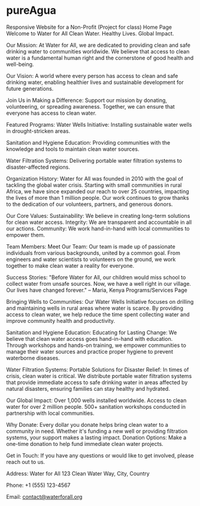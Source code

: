 # pureAgua
Responsive Website for a Non-Profit (Project for class)
Home Page
Welcome to Water for All
Clean Water. Healthy Lives. Global Impact.

Our Mission:
At Water for All, we are dedicated to providing clean and safe drinking water to communities worldwide. We believe that access to clean water is a fundamental human right and the cornerstone of good health and well-being.

Our Vision:
A world where every person has access to clean and safe drinking water, enabling healthier lives and sustainable development for future generations.

Join Us in Making a Difference:
Support our mission by donating, volunteering, or spreading awareness. Together, we can ensure that everyone has access to clean water.

Featured Programs:
Water Wells Initiative:
Installing sustainable water wells in drought-stricken areas.

Sanitation and Hygiene Education:
Providing communities with the knowledge and tools to maintain clean water sources.

Water Filtration Systems:
Delivering portable water filtration systems to disaster-affected regions.

Organization History:
Water for All was founded in 2010 with the goal of tackling the global water crisis. Starting with small communities in rural Africa, we have since expanded our reach to over 25 countries, impacting the lives of more than 1 million people. Our work continues to grow thanks to the dedication of our volunteers, partners, and generous donors.

Our Core Values:
Sustainability: We believe in creating long-term solutions for clean water access.
Integrity: We are transparent and accountable in all our actions.
Community: We work hand-in-hand with local communities to empower them.

Team Members:
Meet Our Team:
Our team is made up of passionate individuals from various backgrounds, united by a common goal. From engineers and water scientists to volunteers on the ground, we work together to make clean water a reality for everyone.

Success Stories:
"Before Water for All, our children would miss school to collect water from unsafe sources. Now, we have a well right in our village. Our lives have changed forever." – Maria, Kenya
Programs/Services Page

Bringing Wells to Communities:
Our Water Wells Initiative focuses on drilling and maintaining wells in rural areas where water is scarce. By providing access to clean water, we help reduce the time spent collecting water and improve community health and productivity.

Sanitation and Hygiene Education:
Educating for Lasting Change:
We believe that clean water access goes hand-in-hand with education. Through workshops and hands-on training, we empower communities to manage their water sources and practice proper hygiene to prevent waterborne diseases.

Water Filtration Systems:
Portable Solutions for Disaster Relief:
In times of crisis, clean water is critical. We distribute portable water filtration systems that provide immediate access to safe drinking water in areas affected by natural disasters, ensuring families can stay healthy and hydrated.

Our Global Impact:
Over 1,000 wells installed worldwide.
Access to clean water for over 2 million people.
500+ sanitation workshops conducted in partnership with local communities.

Why Donate:
Every dollar you donate helps bring clean water to a community in need. Whether it's funding a new well or providing filtration systems, your support makes a lasting impact.
Donation Options:
Make a one-time donation to help fund immediate clean water projects.

Get in Touch:
If you have any questions or would like to get involved, please reach out to us.

Address:
Water for All
123 Clean Water Way, City, Country

Phone:
+1 (555) 123-4567

Email:
contact@waterforall.org
